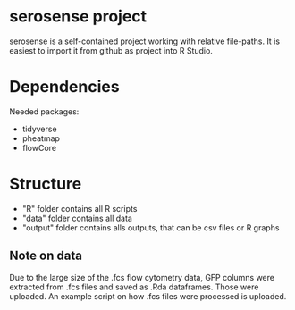 # serosense project

serosense is a self-contained project working with relative file-paths.
It is easiest to import it from github as project into R Studio.

# Dependencies
Needed packages: 
* tidyverse 
* pheatmap
* flowCore


# Structure
* "R" folder contains all R scripts
* "data" folder contains all data
* "output" folder contains alls outputs, that can be csv files or R graphs


## Note on data
Due to the large size of the .fcs flow cytometry data, GFP columns were extracted from .fcs files and saved as .Rda dataframes. Those were uploaded. An example script on how .fcs files were processed is uploaded.



